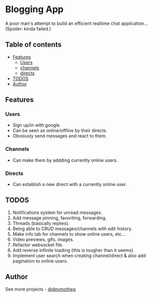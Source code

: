 # Blogging App

A poor man's attempt to build an efficient realtime chat application... (Spoiler: kinda failed.)

## Table of contents

- [Features](#features)
  - [Users](#users)
  - [channels](#channels)
  - [directs](#directs)
- [TODOS](#todos)
- [Author](#author)

## Features

### Users

- Sign up/in with google.
- Can be seen as online/offline by their directs.
- Obviously send messages and react to them.

### Channels

- Can make them by addding currently online users.

### Directs

- Can establish a new direct with a currently online user.

## TODOS

1. Notifications system for unread messages.
2. Add message pinning, favoriting, forwarding.
3. Threads (basically replies).
4. Being able to CRUD messages/channels with edit history.
5. Make info tab for channels to show online users, etc...
6. Video previews, gifs, images.
7. Refactor websocket file.
8. Add reverse infinite loading (this is tougher than it seems).
9. Implement user search when creating channel/direct & also add pagination to online users.

## Author

See more projects - [@devmotheg](https://github.com/devmotheg?tab=repositories)
